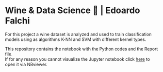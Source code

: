 # Wine & Data Science :wine_glass: | Edoardo Falchi
For this project a wine dataset is analyzed and used to train classification models using as algorithms K-NN and SVM with different kernel types.

This repository contains the notebook with the Python codes and the Report file.  
If for any reason you cannot visualize the Jupyter notebook click [here](https://nbviewer.jupyter.org/github/edoardofalchi/Wine-classification-models/blob/main/wine%20classification%20models.ipynb) to open it via NBviewer.
